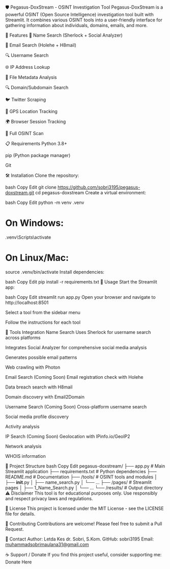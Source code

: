 🛡️ Pegasus-DoxStream - OSINT Investigation Tool
Pegasus-DoxStream is a powerful OSINT (Open Source Intelligence) investigation tool built with Streamlit. It combines various OSINT tools into a user-friendly interface for gathering information about individuals, domains, emails, and more.

🚀 Features
👤 Name Search (Sherlock + Social Analyzer)

📧 Email Search (Holehe + H8mail)

🔍 Username Search

🌐 IP Address Lookup

📁 File Metadata Analysis

🔍 Domain/Subdomain Search

🐦 Twitter Scraping

📍 GPS Location Tracking

🌍 Browser Session Tracking

🔄 Full OSINT Scan

📋 Requirements
Python 3.8+

pip (Python package manager)

Git

🛠️ Installation
Clone the repository:

bash
Copy
Edit
git clone https://github.com/sobri3195/pegasus-doxstream.git
cd pegasus-doxstream
Create a virtual environment:

bash
Copy
Edit
python -m venv .venv
# On Windows:
.venv\Scripts\activate
# On Linux/Mac:
source .venv/bin/activate
Install dependencies:

bash
Copy
Edit
pip install -r requirements.txt
🚀 Usage
Start the Streamlit app:

bash
Copy
Edit
streamlit run app.py
Open your browser and navigate to http://localhost:8501

Select a tool from the sidebar menu

Follow the instructions for each tool

🔧 Tools Integration
Name Search
Uses Sherlock for username search across platforms

Integrates Social Analyzer for comprehensive social media analysis

Generates possible email patterns

Web crawling with Photon

Email Search (Coming Soon)
Email registration check with Holehe

Data breach search with H8mail

Domain discovery with Email2Domain

Username Search (Coming Soon)
Cross-platform username search

Social media profile discovery

Activity analysis

IP Search (Coming Soon)
Geolocation with IPinfo.io/GeoIP2

Network analysis

WHOIS information

📁 Project Structure
bash
Copy
Edit
pegasus-doxstream/
├── app.py              # Main Streamlit application
├── requirements.txt    # Python dependencies
├── README.md           # Documentation
├── /tools/             # OSINT tools and modules
│   ├── __init__.py
│   ├── name_search.py
│   └── ...
├── /pages/             # Streamlit pages
│   ├── 1_Name_Search.py
│   └── ...
└── /results/           # Output directory
⚠️ Disclaimer
This tool is for educational purposes only. Use responsibly and respect privacy laws and regulations.

📄 License
This project is licensed under the MIT License - see the LICENSE file for details.

🤝 Contributing
Contributions are welcome! Please feel free to submit a Pull Request.

📧 Contact
Author: Letda Kes dr. Sobri, S.Kom.
GitHub: sobri3195
Email: muhammadsobrimaulana31@gmail.com

☕ Support / Donate
If you find this project useful, consider supporting me: Donate Here

